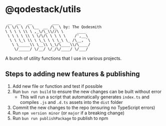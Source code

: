# @qodestack/utils

```
 __  __   __         ___
/\ \/\ \ /\ \__  __ /\_ \ by: The Qodesmith
\ \ \ \ \\ \ ,_\/\_\\//\ \      ____
 \ \ \ \ \\ \ \/\/\ \ \ \ \    /',__\
  \ \ \_\ \\ \ \_\ \ \ \_\ \_ /\__, `\
   \ \_____\\ \__\\ \_\/\____\\/\____/
    \/_____/ \/__/ \/_/\/____/ \/___/

```

<!-- https://patorjk.com/software/taag/#p=display&h=1&f=Larry%203D&t=Utils -->
<!-- Font: Larry 3D -->

A bunch of utility functions that I use in various projects.

## Steps to adding new features & publishing

1. Add new file or function and test if possible
1. Run `bun run build` to ensure the new changes can be built without error
   - This will run a script that automatically generates `index.ts` and compiles `.js` and `.d.ts` assets into the `dist` folder
1. Commit the new changes to the repo (ensuring no TypeScript errors)
1. Run `npm version minor` (or `major` if a breaking change)
1. Run `bun run publishPackage` to publish to npm
